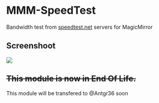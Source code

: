 # MMM-SpeedTest

Bandwidth test from [speedtest.net](https://www.speedtest.net/) servers for MagicMirror

## Screenshoot
![](https://raw.githubusercontent.com/bugsounet/MMM-SpeedTest/master/installer/SpeedTest.png)

## ~~This module is now in End Of Life.~~

This module will be transfered to @Antgr36 soon
